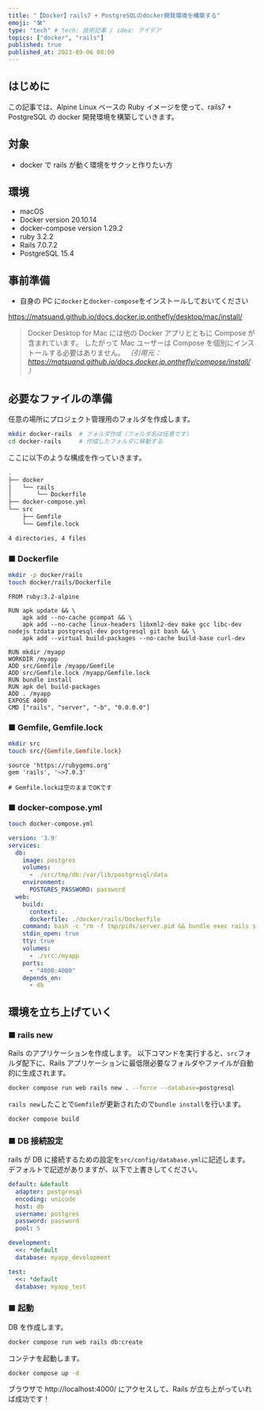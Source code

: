 ```yaml
---
title: "【Docker】rails7 + PostgreSQLのdocker開発環境を構築する"
emoji: "🛠️"
type: "tech" # tech: 技術記事 / idea: アイデア
topics: ["docker", "rails"]
published: true
published_at: 2023-09-06 08:00
---
```


## はじめに

この記事では、Alpine Linux ベースの Ruby イメージを使って、rails7 + PostgreSQL の docker 開発環境を構築していきます。

## 対象

- docker で rails が動く環境をサクッと作りたい方

## 環境

- macOS
- Docker version 20.10.14
- docker-compose version 1.29.2
- ruby 3.2.2
- Rails 7.0.7.2
- PostgreSQL 15.4

## 事前準備

- 自身の PC に`docker`と`docker-compose`をインストールしておいてください

https://matsuand.github.io/docs.docker.jp.onthefly/desktop/mac/install/

> Docker Desktop for Mac には他の Docker アプリとともに Compose が含まれています。 したがって Mac ユーザーは Compose を個別にインストールする必要はありません。
> _（引用元：https://matsuand.github.io/docs.docker.jp.onthefly/compose/install/ ）_

## 必要なファイルの準備

任意の場所にプロジェクト管理用のフォルダを作成します。

```sh
mkdir docker-rails  # フォルダ作成（フォルダ名は任意です）
cd docker-rails     # 作成したフォルダに移動する
```

ここに以下のような構成を作っていきます。

```sh
.
├── docker
│   └── rails
│       └── Dockerfile
├── docker-compose.yml
└── src
    ├── Gemfile
    └── Gemfile.lock

4 directories, 4 files
```

### ■ Dockerfile

```sh
mkdir -p docker/rails
touch docker/rails/Dockerfile
```

```docker:Dockerfile
FROM ruby:3.2-alpine

RUN apk update && \
    apk add --no-cache gcompat && \
    apk add --no-cache linux-headers libxml2-dev make gcc libc-dev nodejs tzdata postgresql-dev postgresql git bash && \
    apk add --virtual build-packages --no-cache build-base curl-dev

RUN mkdir /myapp
WORKDIR /myapp
ADD src/Gemfile /myapp/Gemfile
ADD src/Gemfile.lock /myapp/Gemfile.lock
RUN bundle install
RUN apk del build-packages
ADD . /myapp
EXPOSE 4000
CMD ["rails", "server", "-b", "0.0.0.0"]
```

### ■ Gemfile, Gemfile.lock

```sh
mkdir src
touch src/{Gemfile,Gemfile.lock}
```

```ruby:Gemfile
source 'https://rubygems.org'
gem 'rails', '~>7.0.3'
```

```ruby:Gemfile.lock
# Gemfile.lockは空のままでOKです
```

### ■ docker-compose.yml

```sh
touch docker-compose.yml
```

```yml:docker-compose.yml
version: '3.9'
services:
  db:
    image: postgres
    volumes:
      - ./src/tmp/db:/var/lib/postgresql/data
    environment:
      POSTGRES_PASSWORD: password
  web:
    build:
      context: .
      dockerfile: ./docker/rails/Dockerfile
    command: bash -c "rm -f tmp/pids/server.pid && bundle exec rails s -p 4000 -b '0.0.0.0'"
    stdin_open: true
    tty: true
    volumes:
      - ./src:/myapp
    ports:
      - "4000:4000"
    depends_on:
      - db
```

## 環境を立ち上げていく

### ■ rails new

Rails のアプリケーションを作成します。
以下コマンドを実行すると、`src`フォルダ配下に、Rails アプリケーションに最低限必要なフォルダやファイルが自動的に生成されます。

```sh
docker compose run web rails new . --force --database=postgresql
```

`rails new`したことで`Gemfile`が更新されたので`bundle install`を行います。

```sh
docker compose build
```

### ■ DB 接続設定

rails が DB に接続するための設定を`src/config/database.yml`に記述します。
デフォルトで記述がありますが、以下で上書きしてください。

```ruby:database.yml
default: &default
  adapter: postgresql
  encoding: unicode
  host: db
  username: postgres
  password: password
  pool: 5

development:
  <<: *default
  database: myapp_development

test:
  <<: *default
  database: myapp_test
```

### ■ 起動

DB を作成します。

```sh
docker compose run web rails db:create
```

コンテナを起動します。

```sh
docker compose up -d
```

ブラウザで http://localhost:4000/ にアクセスして、Rails が立ち上がっていれば成功です！
